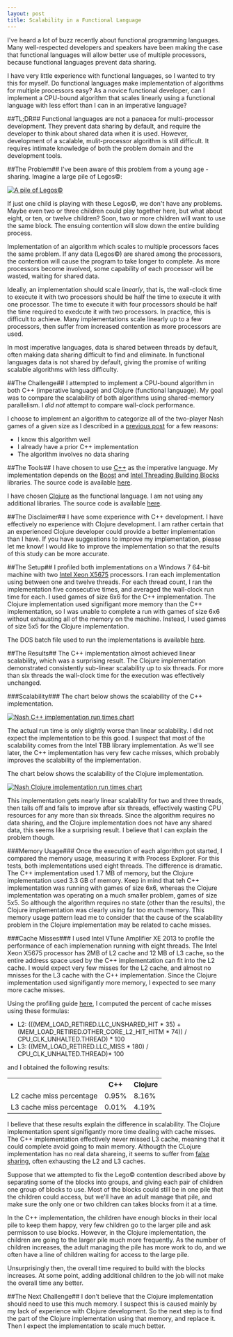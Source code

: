 ```yaml
---
layout: post
title: Scalability in a Functional Language
---
```

I've heard a lot of buzz recently about functional programming languages. Many well-respected developers and speakers have been making the case that functional languages will allow better use of multiple processors, because functional languages prevent data sharing.

I have very little experience with functional languages, so I wanted to try this for myself. Do functional languages make implementation of algorithms for multiple processors easy? As a novice functional developer, can I implement a CPU-bound algorithm that scales linearly using a functional language with less effort than I can in an imperative language?

##TL;DR##
Functional languages are not a panacea for multi-processor development. They prevent data sharing by default, and require the developer to think about shared data when it is used. However, development of a scalable, mulit-processor algorithm is still difficult. It requires intimate knowledge of both the problem domain and the development tools.

##The Problem##
I've been aware of this problem from a young age - sharing. Imagine a large pile of Legos&copy;:

<a href="http://www.flickr.com/photos/8331761@N07/2502135281/">![A pile of Legos&copy;](/static/images/scalability-in-a-functional-language/pile-of-legos.jpg "Photo by musicmoon@rogers.com")</a>

If just one child is playing with these Legos&copy;, we don't have any problems. Maybe even two or three children could play together here, but what about eight, or ten, or twelve children? Soon, two or more children will want to use the same block. The ensuing contention will slow down the entire building process.

Implementation of an algorithm which scales to multiple processors faces the same problem. If any data (Legos&copy;) are shared among the processors, the contention will cause the program to take longer to complete. As more processors become involved, some capability of each processor will be wasted, waiting for 
shared data.

Ideally, an implementation should scale _linearly_, that is, the wall-clock time to execute it with two processors should be half the time to execute it with one processor. The time to execute it with four processors should be half the time required to exedcute it with two processors. In practice, this is difficult to achieve. Many implementations scale linearly up to a few processors, then suffer from increased contention as more processors are used.

In most imperative languages, data is shared between threads by default, often making data sharing difficult to find and eliminate. In functional languages data is not shared by default, giving the promise of writing scalable algorithms with less difficulty.

##The Challenge##
I attempted to implement a CPU-bound algorithm in both C++ (imperative language) and Clojure (functional language). My goal was to compare the scalability of both algorithms using shared-memory parallelism. I _did not_ attempt to compare wall-clock performance.

I choose to implement an algorithm to categorize all of the two-player Nash games of a given size as I described in a [previous post](/a-brief-introduction-to-nash-games/) for a few reasons:

* I know this algorithm well
* I already have a prior C++ implementation
* The algorithm involves no data sharing

##The Tools##
I have chosen to use [C++](http://isocpp.org) as the imperative language. My implementation depends on the [Boost](http://boost.org) and [Intel Threading Building Blocks](http://threadingbuildingblocks.org/) libraries. The source code is available [here](https://github.com/joshpeterson/Nash).

I have chosen [Clojure](http://clojure.org/) as the functional language. I am not using any additional libraries.  The source code is available [here](https://github.com/joshpeterson/nash-clojure).

##The Disclaimer##
I have some experience with C++ development. I have effectively no experience with Clojure development. I am rather certain that an experienced Clojure developer could provide a better implementation than I have. If you have suggestions to improve my implementation, please let me know! I would like to improve the implementation so that the results of this study can be more accurate.

##The Setup##
I profiled both implementations on a Windows 7 64-bit machine with two [Intel Xeon X5675](http://ark.intel.com/products/52577/) processors. I ran each implementation using between one and twelve threads. For each thread count, I ran the implementation five consecutive times, and averaged the wall-clock run time for each. I used games of size 6x6 for the C++ implementation. The Clojure implementation used signifigant more memory than the C++ implementation, so I was unable to complete a run with games of size 6x6 without exhausting all of the memory on the machine. Instead, I used games of size 5x5 for the Clojure implementation.

The DOS batch file used to run the implementations is available [here](https://gist.github.com/joshpeterson/5429267).

##The Results##
The C++ implementation almost achieved linear scalability, which was a surprising result. The Clojure implementation demonstrated consistently sub-linear scalability up to six threads. For more than six threads the wall-clock time for the execution was effectively unchanged.

###Scalability###
The chart below shows the scalability of the C++ implementation.

<a href="https://docs.google.com/spreadsheet/pub?key=0Aviq84mNTIzZdFlfMjdqaWNCSHBEQ3NYcFFPNTQyc2c&single=true&gid=0&output=html">![Nash C++ implementation run times chart](/static/images/scalability-in-a-functional-language/nash-cpp-run-times.png "Nash C++ implementation run times - follow the link to see the raw data.")</a>

The actual run time is only slightly worse than linear scalability. I did not expect the implementation to be this good. I suspect that most of the scalability comes from the Intel TBB library implementation. As we'll see later, the C++ implementation has very few cache misses, which probably improves the scalability of the implementation.

The chart below shows the scalability of the Clojure implementation.

<a href="https://docs.google.com/spreadsheet/pub?key=0Aviq84mNTIzZdFlfMjdqaWNCSHBEQ3NYcFFPNTQyc2c&single=true&gid=2&output=html">![Nash Clojure implementation run times chart](/static/images/scalability-in-a-functional-language/nash-clojure-run-times.png "Nash Clojure implementation run times - follow the link to see the raw data.")</a>

This implementation gets nearly linear scalability for two and three threads, then tails off and fails to improve after six threads, effectively wasting CPU resources for any more than six threads. Since the algorithm requires no data sharing, and the Clojure implementation does not have any shared data, this seems like a surprising result. I believe that I can explain the problem though.

###Memory Usage###
Once the execution of each algorithm got started, I compared the memory usage, measuring it with Process Explorer. For this tests, both implementations used eight threads. The difference is dramatic. The C++ implementation used 1.7 MB of memory, but the Clojure implementation used 3.3 GB of memory. Keep in mind that teh C++ implementation was running with games of size 6x6, whereas the Clojure implementation was operating on a much smaller problem, games of size 5x5. So although the algorithm requires no state (other than the results), the Clojure implementation was clearly using far too much memory. This memory usage pattern lead me to consider that the cause of the scalability problem in the Clojure implementation may be related to cache misses.

###Cache Misses###
I used Intel VTune Amplifier XE 2013 to profile the performance of each implemenation running with eight threads. The Intel Xeon X5675 processor has 2MB of L2 cache and 12 MB of L3 cache, so the entire address space used by the C++ implementation can fit into the L2 cache. I would expect very few misses for the L2 cache, and almost no mnisses for the L3 cache with the C++ implementation. Since the Clojure implementation used signifigantly more memory, I expected to see many more cache misses.

Using the profiling guide [here](http://software.intel.com/sites/default/files/m/a/d/2/2/e/15529-Intel_VTune_Using.pdf), I computed the percent of cache misses using these formulas:

* L2: (((MEM_LOAD_RETIRED.LLC_UNSHARED_HIT * 35) + (MEM_LOAD_RETIRED.OTHER_CORE_L2_HIT_HITM * 74)) / CPU_CLK_UNHALTED.THREAD) * 100
* L3: ((MEM_LOAD_RETIRED.LLC_MISS * 180) / CPU_CLK_UNHALTED.THREAD)* 100

and I obtained the following results:

<center>
<table class="gridtable">
    <tr>
        <th></th>
        <th>C++</th>
        <th>Clojure</th>
    </tr>
    <tr>
        <td>L2 cache miss percentage</td>
        <td>0.95%</td>
        <td>8.16%</td>
    </tr>
    <tr>
        <td>L3 cache miss percentage</td>
        <td>0.01%</td>
        <td>4.19%</td>
    </tr>
</table>
</center>

I believe that these results explain the difference in scalability. The Clojure implementation spent signifigantly more time dealing with cache misses. The C++ implementation effectively never missed L3 cache, meaning that it could complete avoid going to main memory. Althougth the CLojure implementation has no real data shareing, it seems to suffer from [false sharing](http://en.wikipedia.org/wiki/False_sharing), often exhausting the L2 and L3 caches.

Suppose that we attempted to fix the Lego&copy; contention described above by separating some of the blocks into groups, and giving each pair of children one group of blocks to use. Most of the blocks could still be in one pile that the children could access, but we'll have an adult manage that pile, and make sure the only one or two children can takes blocks from it at a time.

In the C++ implementation, the children have enough blocks in their local pile to keep them happy, very few children go to the larger pile and ask permisson to use blocks. However, in the Clojure implementation, the children are going to the larger pile much more frequently. As the number of children increases, the adult managing the pile has more work to do, and we often have a line of children waiting for access to the large pile.

Unsurprisingly then, the overall time required to build with the blocks increases. At some point, adding additional children to the job will not make the overall time any better.

##The Next Challenge##
I don't believe that the Clojure implementation should need to use this much memory. I suspect this is caused mainly by my lack of experience with Clojure development. So the next step is to find the part of the Clojure implementation using that memory, and replace it. Then I expect the implementation to scale much better.
